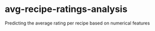 # avg-recipe-ratings-analysis
Predicting the average rating per recipe based on numerical features 
